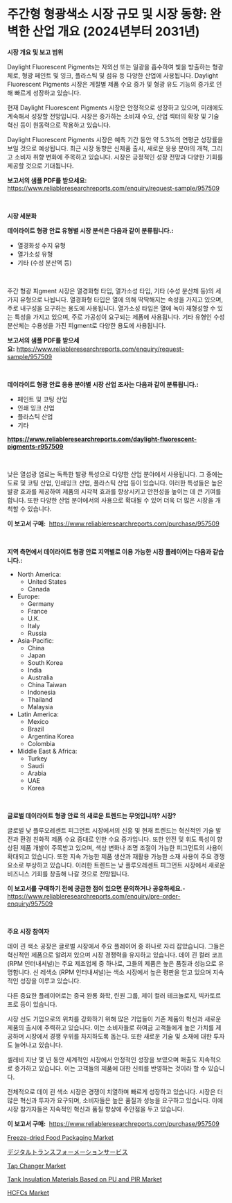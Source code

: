 <p><h1>주간형 형광색소 시장 규모 및 시장 동향: 완벽한 산업 개요 (2024년부터 2031년)</h1></p><p><strong>시장 개요 및 보고 범위</strong></p>
<p><p>Daylight Fluorescent Pigments는 자외선 또는 일광을 흡수하여 빛을 방출하는 형광체로, 형광 페인트 및 잉크, 플라스틱 및 섬유 등 다양한 산업에 사용됩니다. Daylight Fluorescent Pigments 시장은 계절별 제품 수요 증가 및 형광 유도 기능의 증가로 인해 빠르게 성장하고 있습니다.</p><p>현재 Daylight Fluorescent Pigments 시장은 안정적으로 성장하고 있으며, 미래에도 계속해서 성장할 전망입니다. 시장은 증가하는 소비재 수요, 산업 섹터의 확장 및 기술 혁신 등이 원동력으로 작용하고 있습니다.</p><p>Daylight Fluorescent Pigments 시장은 예측 기간 동안 약 5.3%의 연평균 성장률을 보일 것으로 예상됩니다. 최근 시장 동향은 신제품 출시, 새로운 응용 분야의 개척, 그리고 소비자 취향 변화에 주목하고 있습니다. 시장은 긍정적인 성장 전망과 다양한 기회를 제공할 것으로 기대됩니다.</p></p>
<p><strong>보고서의 샘플 PDF를 받으세요:</strong> <a href="https://www.reliableresearchreports.com/enquiry/request-sample/957509">https://www.reliableresearchreports.com/enquiry/request-sample/957509</a></p>
<p>&nbsp;</p>
<p><strong>시장 세분화</strong></p>
<p><strong>데이라이트 형광 안료 유형별 시장 분석은 다음과 같이 분류됩니다.:</strong></p>
<p><ul><li>열경화성 수지 유형</li><li>열가소성 유형</li><li>기타 (수성 분산액 등)</li></ul></p>
<p>&nbsp;</p>
<p><p>주간 형광 피gment 시장은 열경화형 타입, 열가소성 타입, 기타 (수성 분산체 등)의 세 가지 유형으로 나뉩니다. 열경화형 타입은 열에 의해 딱딱해지는 속성을 가지고 있으며, 주로 내구성을 요구하는 용도에 사용됩니다. 열가소성 타입은 열에 녹아 재형성할 수 있는 특성을 가지고 있으며, 주로 가공성이 요구되는 제품에 사용됩니다. 기타 유형인 수성 분산체는 수용성을 가진 피gment로 다양한 용도에 사용됩니다.</p></p>
<p><strong>보고서의 샘플 PDF를 받으세요:</strong>&nbsp;<a href="https://www.reliableresearchreports.com/enquiry/request-sample/957509">https://www.reliableresearchreports.com/enquiry/request-sample/957509</a></p>
<p>&nbsp;</p>
<p><strong> 데이라이트 형광 안료 응용 분야별 시장 산업 조사는 다음과 같이 분류됩니다.:</strong></p>
<p><ul><li>페인트 및 코팅 산업</li><li>인쇄 잉크 산업</li><li>플라스틱 산업</li><li>기타</li></ul></p>
<p><strong><a href="https://www.reliableresearchreports.com/daylight-fluorescent-pigments-r957509">https://www.reliableresearchreports.com/daylight-fluorescent-pigments-r957509</a></strong></p>
<p>&nbsp;</p>
<p><p>낮은 열섬광 염료는 독특한 발광 특성으로 다양한 산업 분야에서 사용됩니다. 그 중에는 도료 및 코팅 산업, 인쇄잉크 산업, 플라스틱 산업 등이 있습니다. 이러한 특성들은 높은 발광 효과를 제공하여 제품의 시각적 효과를 향상시키고 안전성을 높이는 데 큰 기여를 합니다. 또한 다양한 산업 분야에서의 사용으로 확대될 수 있어 더욱 더 많은 시장을 개척할 수 있습니다.</p></p>
<p><strong>이 보고서 구매:</strong>&nbsp; <a href="https://www.reliableresearchreports.com/purchase/957509">https://www.reliableresearchreports.com/purchase/957509</a></p>
<p>&nbsp;</p>
<p><strong>지역 측면에서 데이라이트 형광 안료 지역별로 이용 가능한 시장 플레이어는 다음과 같습니다.:</strong></p>
<p><ul>
    <li>
        North America:
        <ul>
            <li>United States</li>
            <li>Canada</li>
        </ul>
    </li>
    <li>
        Europe:
        <ul>
            <li>Germany</li>
            <li>France</li>
            <li>U.K.</li>
            <li>Italy</li>
            <li>Russia</li>
        </ul>
    </li>
    <li>
        Asia-Pacific:
        <ul>
            <li>China</li>
            <li>Japan</li>
            <li>South Korea</li>
            <li>India</li>
            <li>Australia</li>
            <li>China Taiwan</li>
            <li>Indonesia</li>
            <li>Thailand</li>
            <li>Malaysia</li>
        </ul>
    </li>
    <li>
        Latin America:
        <ul>
            <li>Mexico</li>
            <li>Brazil</li>
            <li>Argentina Korea</li>
            <li>Colombia</li>
        </ul>
    </li>
    <li>
        Middle East & Africa:
        <ul>
            <li>Turkey</li>
            <li>Saudi</li>
            <li>Arabia</li>
            <li>UAE</li>
            <li>Korea</li>
        </ul>
    </li>
    </ul></p>
<p>&nbsp;</p>
<p><strong>글로벌 데이라이트 형광 안료 의 새로운 트렌드는 무엇입니까? 시장?</strong></p>
<p><p>글로벌 낮 플루오레센트 피그먼트 시장에서의 신흥 및 현재 트렌드는 혁신적인 기술 발전과 환경 친화적 제품 수요 증대로 인한 수요 증가입니다. 또한 안전 및 휘도 특성이 향상된 제품 개발이 주목받고 있으며, 색상 변화나 조명 조절이 가능한 피그먼트의 사용이 확대되고 있습니다. 또한 지속 가능한 제품 생산과 재활용 가능한 소재 사용이 주요 경쟁 요소로 부상하고 있습니다. 이러한 트렌드는 낮 플루오레센트 피그먼트 시장에서 새로운 비즈니스 기회를 창출해 나갈 것으로 전망됩니다.</p></p>
<p><strong>이 보고서를 구매하기 전에 궁금한 점이 있으면 문의하거나 공유하세요.</strong>- <a href="https://www.reliableresearchreports.com/enquiry/pre-order-enquiry/957509">https://www.reliableresearchreports.com/enquiry/pre-order-enquiry/957509</a></p>
<p>&nbsp;</p>
<p><strong>주요 시장 참여자</strong></p>
<p><p>데이 괸 색소 공장은 글로벌 시장에서 주요 플레이어 중 하나로 자리 잡았습니다. 그들은 혁신적인 제품으로 알려져 있으며 시장 경쟁력을 유지하고 있습니다. 데이 괸 컬러 코프 (RPM 인터내셔널)는 주요 제조업체 중 하나로, 그들의 제품은 높은 품질과 성능으로 유명합니다. 신 레색소 (RPM 인터내셔널)는 색소 시장에서 높은 평판을 얻고 있으며 지속적인 성장을 이루고 있습니다.</p><p>다른 중요한 플레이어로는 중국 완롱 화학, 린원 그룹, 제이 컬러 테크놀로지, 빅카토르 프로 등이 있습니다.</p><p>시장 선도 기업으로의 위치를 강화하기 위해 많은 기업들이 기존 제품의 혁신과 새로운 제품의 출시에 주력하고 있습니다. 이는 소비자들로 하여금 고객들에게 높은 가치를 제공하며 시장에서 경쟁 우위를 차지하도록 돕는다. 또한 새로운 기술 및 소재에 대한 투자도 늘어나고 있습니다.</p><p>셀레비 지난 몇 년 동안 세계적인 시장에서 안정적인 성장을 보였으며 매출도 지속적으로 증가하고 있습니다. 이는 고객들의 제품에 대한 신뢰를 반영하는 것이라 할 수 있습니다.</p><p>전체적으로 데이 괸 색소 시장은 경쟁이 치열하며 빠르게 성장하고 있습니다. 시장은 더 많은 혁신과 투자가 요구되며, 소비자들은 높은 품질과 성능을 요구하고 있습니다. 이에 시장 참가자들은 지속적인 혁신과 품질 향상에 주안점을 두고 있습니다.</p></p>
<p><strong>이 보고서 구매:</strong>&nbsp;&nbsp;<a href="https://www.reliableresearchreports.com/purchase/957509">https://www.reliableresearchreports.com/purchase/957509</a></p>
<p><p><a href="https://www.linkedin.com/pulse/freeze-dried-food-packaging-market-provides-comprehensive-bbkne?trackingId=1GBaiAaDQWFruZ006q%2F7pQ%3D%3D">Freeze-dried Food Packaging Market</a></p><p><a href="https://github.com/vlcostes/Market-Research-Report-List-1/blob/main/547867627160.md">デジタルトランスフォーメーションサービス</a></p><p><a href="https://view.publitas.com/reportprime-1/tap-changer-market-share-evolution-and-market-growth-trends-2024-2031/">Tap Changer Market</a></p><p><a href="https://www.linkedin.com/pulse/tank-insulation-materials-based-pu-pir-market-provides-p8kge?trackingId=cFrAgqzfPliez2ZSX1aHKw%3D%3D">Tank Insulation Materials Based on PU and PIR Market</a></p><p><a href="https://issuu.com/reportprime-2/docs/hcfcs-market-size-2030.pptx">HCFCs Market</a></p></p>